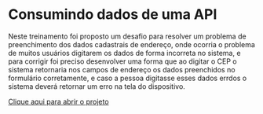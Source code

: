 # Consumindo dados de uma API
Neste treinamento foi proposto um desafio para resolver um problema de preenchimento dos dados cadastrais de endereço, onde ocorria o problema de muitos usuários digitarem os dados de forma incorreta no sistema, e para corrigir foi preciso desenvolver uma forma que ao digitar o CEP o sistema retornaria nos campos de endereço os dados preenchidos no formulário corretamente, e caso a pessoa digitasse esses dados errdos o sistema deverá retornar um erro na tela do dispositivo.

[Clique aqui para abrir o projeto](https://estudo-de-js-com-api.vercel.app/)
